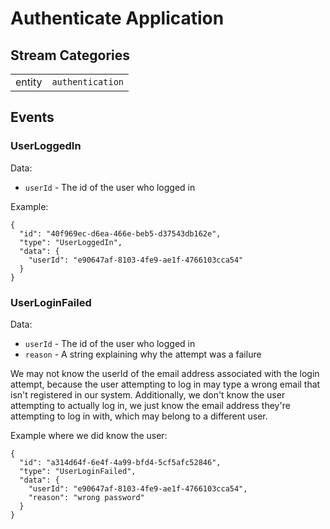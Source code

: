 # Authenticate Application

## Stream Categories

|         |                   |
| ------- | ----------------- |
| entity  | `authentication`  |

## Events

### UserLoggedIn

Data:

* `userId` - The id of the user who logged in

Example:

```
{
  "id": "40f969ec-d6ea-466e-beb5-d37543db162e",
  "type": "UserLoggedIn",
  "data": {
    "userId": "e90647af-8103-4fe9-ae1f-4766103cca54"
  }
}
```

### UserLoginFailed

Data:

* `userId` - The id of the user who logged in
* `reason` - A string explaining why the attempt was a failure

We may not know the userId of the email address associated with the login attempt, because the user attempting to log in
may type a wrong email that isn't registered in our system. Additionally, we don't know the user attempting to actually log in,
we just know the email address they're attempting to log in with, which may belong to a different user. 

Example where we did know the user:

```
{
  "id": "a314d64f-6e4f-4a99-bfd4-5cf5afc52846",
  "type": "UserLoginFailed",
  "data": {
    "userId": "e90647af-8103-4fe9-ae1f-4766103cca54",
    "reason": "wrong password"
  }
}